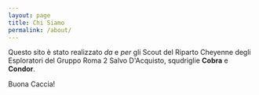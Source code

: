 ```yaml
---
layout: page
title: Chi Siamo
permalink: /about/
---
```


Questo sito è stato realizzato *da* e *per* gli Scout del Riparto Cheyenne degli Esploratori del Gruppo Roma 2 Salvo D'Acquisto, squdriglie **Cobra** e **Condor**.

Buona Caccia!
